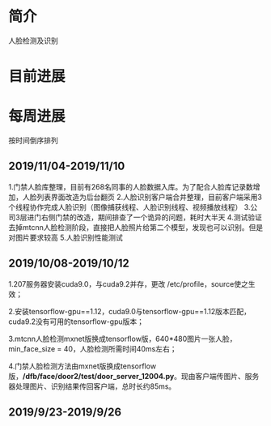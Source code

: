 # 简介
人脸检测及识别
# 目前进展

# 每周进展
按时间倒序排列

## 2019/11/04-2019/11/10
1.门禁人脸库整理，目前有268名同事的人脸数据入库。为了配合人脸库记录数增加，人脸列表界面改造为后台翻页
2.人脸识别客户端合并整理，目前客户端采用3个线程协作完成人脸识别（图像捕获线程、人脸识别线程、视频播放线程）
3.公司3层进门右侧门禁的改造，期间排查了一个诡异的问题，耗时大半天
4.测试验证去掉mtcnn人脸检测阶段，直接把人脸照片给第二个模型，发现也可以识别。但是对图片要求较高
5.人脸识别性能测试

## 2019/10/08-2019/10/12

1.207服务器安装cuda9.0，与cuda9.2并存，更改 /etc/profile，source使之生效；

2.安装tensorflow-gpu==1.12，cuda9.0与tensorflow-gpu==1.12版本匹配，cuda9.2没有可用的tensorflow-gpu版本；

3.mtcnn人脸检测mxnet版换成tensorflow版，640*480图片一张人脸，min_face_size = 40，人脸检测所需时间40ms左右；

4.门禁人脸检测方法由mxnet版换成tensorflow版，**/dfb/face/door2/test/door_server_12004.py**。现由客户端传图片、服务器处理图片、识别结果传回客户端，总时长约85ms。
## 2019/9/23-2019/9/26
